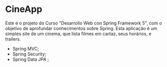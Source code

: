 # CineApp
Este é o projeto do Curso "Desarrollo Web con Spring Framework 5", com o objetivo de aprofundar conhecimentos sobre Spring. 
Esta aplicação é um simples site de um cinema, que lista filmes em cartaz, seus horários, e trailers.

 * Spring MVC;
 * Spring Security;
 * Spring Data JPA ;
